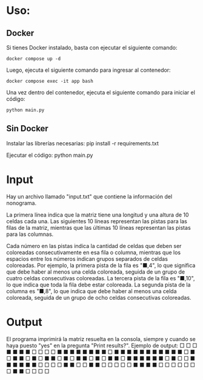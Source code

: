 # Uso:
## Docker
Si tienes Docker instalado, basta con ejecutar el siguiente comando:
```
docker compose up -d
```
Luego, ejecuta el siguiente comando para ingresar al contenedor:
```
docker compose exec -it app bash
```
Una vez dentro del contenedor, ejecuta el siguiente comando para iniciar el código:
```
python main.py
```
## Sin Docker
Instalar las librerías necesarias:
    pip install -r requirements.txt

Ejecutar el código:
    python main.py


# Input

Hay un archivo llamado "input.txt" que contiene la información del nonograma.

La primera línea indica que la matriz tiene una longitud y una altura de 10 celdas cada una. Las siguientes 10 líneas representan las pistas para las filas de la matriz, mientras que las últimas 10 líneas representan las pistas para las columnas.

Cada número en las pistas indica la cantidad de celdas que deben ser coloreadas consecutivamente en esa fila o columna, mientras que los espacios entre los números indican grupos separados de celdas coloreadas. Por ejemplo, la primera pista de la fila es "■,4", lo que significa que debe haber al menos una celda coloreada, seguida de un grupo de cuatro celdas consecutivas coloreadas. La tercera pista de la fila es "■,10", lo que indica que toda la fila debe estar coloreada. La segunda pista de la columna es "■,8", lo que indica que debe haber al menos una celda coloreada, seguida de un grupo de ocho celdas consecutivas coloreadas.

# Output

El programa imprimirá la matriz resuelta en la consola, siempre y cuando se haya puesto "yes" en la pregunta "Print results?".
Ejemplo de output:
□ □ □ ■ ■ ■ ■ □ □ □
□ ■ ■ ■ ■ ■ ■ ■ ■ □
■ ■ ■ ■ ■ ■ ■ ■ ■ ■
■ □ ■ □ ■ ■ □ ■ □ ■
■ □ ■ □ ■ ■ □ ■ □ ■
■ □ ■ ■ ■ ■ ■ ■ □ ■
□ □ ■ ■ ■ ■ ■ ■ □ □
□ □ ■ ■ □ □ ■ ■ □ □
□ □ □ ■ ■ ■ ■ □ □ □
□ □ □ □ ■ ■ □ □ □ □